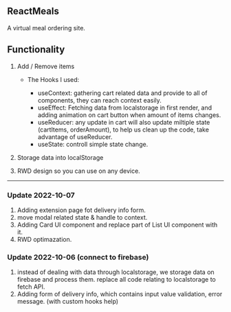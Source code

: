 ## ReactMeals

A virtual meal ordering site.

## Functionality

1. Add / Remove items

   - The Hooks I used:

     - useContext: gathering cart related data and provide to all of components, they can reach context easily.
     - useEffect: Fetching data from localstorage in first render, and adding animation on cart button when amount of items changes.
     - useReducer: any update in cart will also update miltiple state (cartItems, orderAmount), to help us clean up the code, take advantage of useReducer.
     - useState: controll simple state change.

2. Storage data into localStorage
3. RWD design so you can use on any device.

---

### Update 2022-10-07

1. Adding extension page fot delivery info form.
2. move modal related state & handle to context.
3. Adding Card UI component and replace part of List UI component with it.
4. RWD optimazation.

### Update 2022-10-06 (connect to firebase)

1. instead of dealing with data through localstorage, we storage data on firebase and process them.
   replace all code relating to localstorage to fetch API.
2. Adding form of delivery info, which contains input value validation, error message. (with custom hooks help)
